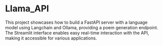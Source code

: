 # Llama_API
This project showcases how to build a FastAPI server with a language model using Langchain and Ollama, providing a poem generation endpoint. The Streamlit interface enables easy real-time interaction with the API, making it accessible for various applications.
